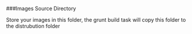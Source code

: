 ###Images Source Directory

Store your images in this folder, the grunt build task
will copy this folder to the distrubution folder
